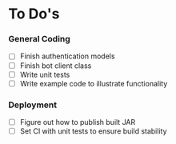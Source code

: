 To Do's
=======

### General Coding
- [ ] Finish authentication models
- [ ] Finish bot client class
- [ ] Write unit tests
- [ ] Write example code to illustrate functionality 

### Deployment
- [ ] Figure out how to publish built JAR
- [ ] Set CI with unit tests to ensure build stability 
